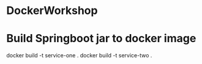 # DockerWorkshop

# Build Springboot jar to docker image 
docker build -t service-one .
docker build -t service-two .

